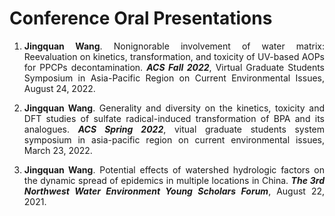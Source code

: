 # Conference Oral Presentations
<ol>

<li><p style="text-align:justify; text-justify:inter-ideograph;"><b>Jingquan Wang</b>. Nonignorable involvement of water matrix: Reevaluation on kinetics, transformation,  and toxicity of UV-based AOPs for PPCPs decontamination. <b><i>ACS Fall 2022</i></b>, Virtual Graduate Students Symposium in Asia-Pacific Region on Current Environmental Issues, August 24, 2022.</p></li> 

<li><p style="text-align:justify; text-justify:inter-ideograph;"><b>Jingquan Wang</b>. Generality and diversity on the kinetics, toxicity and DFT studies of sulfate radical-induced transformation of BPA and its analogues. <b><i>ACS Spring 2022</i></b>, vitual graduate students system symposium in asia-pacific region on current environmental issues, March 23, 2022.</p></li> 

<li><p style="text-align:justify; text-justify:inter-ideograph;"><b>Jingquan Wang</b>. Potential effects of watershed hydrologic factors on the dynamic spread of epidemics in multiple locations in China. <b><i>The 3rd Northwest Water Environment Young Scholars Forum</i></b>,  August 22, 2021.</p></li> 

</ol>